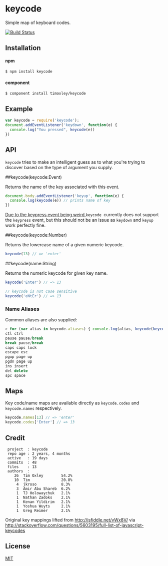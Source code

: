 # keycode

  Simple map of keyboard codes.

[![Build Status](https://travis-ci.org/timoxley/keycode.png?branch=master)](https://travis-ci.org/timoxley/keycode)

## Installation

#### npm

```sh
$ npm install keycode
```

#### component
```sh
$ component install timoxley/keycode
```

## Example

```js
var keycode = require('keycode');
document.addEventListener('keydown', function(e) {
  console.log("You pressed", keycode(e))
})
```

## API

`keycode` tries to make an intelligent guess as to what
you're trying to discover based on the type of argument
you supply.

##keycode(keycode:Event)

Returns the name of the key associated with this event.

```js
document.body.addEventListener('keyup', function(e) {
  console.log(keycode(e)) // prints name of key
})
```

[Due to the keypress event being weird](https://github.com/timoxley/keycode/wiki/wtf%3F-keydown,-keyup-vs-keypress),`keycode `currently does not support the `keypress` event, but this should not be an issue as `keydown` and `keyup` work perfectly fine.

##keycode(keycode:Number)

Returns the lowercase name of a given numeric keycode.

```js
keycode(13) // => 'enter'
```

##keycode(name:String)

Returns the numeric keycode for given key name.

```js
keycode('Enter') // => 13

// keycode is not case sensitive
keycode('eNtEr') // => 13
```

### Name Aliases

Common aliases are also supplied:

```js
> for (var alias in keycode.aliases) { console.log(alias, keycode(keycode(alias))) }
ctl ctrl
pause pause/break
break pause/break
caps caps lock
escape esc
pgup page up
pgdn page up
ins insert
del delete
spc space
```

## Maps

Key code/name maps are available directly as `keycode.codes` and `keycode.names` respectively.

```js
keycode.names[13] // => 'enter'
keycode.codes['Enter'] // => 13
```

## Credit

```
 project  : keycode
 repo age : 2 years, 4 months
 active   : 19 days
 commits  : 48
 files    : 13
 authors  :
    26	Tim Oxley        54.2%
    10	Tim              20.8%
     4	jkroso           8.3%
     3	Amir Abu Shareb  6.2%
     1	TJ Holowaychuk   2.1%
     1	Nathan Zadoks    2.1%
     1	Kenan Yildirim   2.1%
     1	Yoshua Wuyts     2.1%
     1	Greg Reimer      2.1%
```

Original key mappings lifted from http://jsfiddle.net/vWx8V/ via http://stackoverflow.com/questions/5603195/full-list-of-javascript-keycodes

## License

[MIT](http://opensource.org/licenses/mit-license.php)
